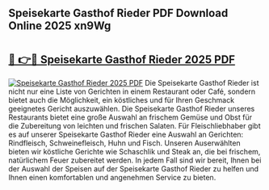 ## Speisekarte Gasthof Rieder PDF Download Online 2025 xn9Wg

# <h2><a href="http://gc9l415.nevu.top/?p=Speisekarte+Gasthof+Rieder">🔗 👉🔴 Speisekarte Gasthof Rieder 2025 PDF</a></h2>

[![Speisekarte Gasthof Rieder 2025 PDF](https://i.imgur.com/dBaPXMq.png)](http://gc9l415.nevu.top/?p=Speisekarte+Gasthof+Rieder)
Die Speisekarte Gasthof Rieder ist nicht nur eine Liste von Gerichten in einem Restaurant oder Café, sondern bietet auch die Möglichkeit, ein köstliches und für Ihren Geschmack geeignetes Gericht auszuwählen. Die Speisekarte Gasthof Rieder unseres Restaurants bietet eine große Auswahl an frischem Gemüse und Obst für die Zubereitung von leichten und frischen Salaten. Für Fleischliebhaber gibt es auf unserer Speisekarte Gasthof Rieder eine Auswahl an Gerichten: Rindfleisch, Schweinefleisch, Huhn und Fisch. Unseren Auserwählten bieten wir köstliche Gerichte wie Schaschlik und Steak an, die bei frischem, natürlichem Feuer zubereitet werden. In jedem Fall sind wir bereit, Ihnen bei der Auswahl der Speisen auf der Speisekarte Gasthof Rieder zu helfen und Ihnen einen komfortablen und angenehmen Service zu bieten.
